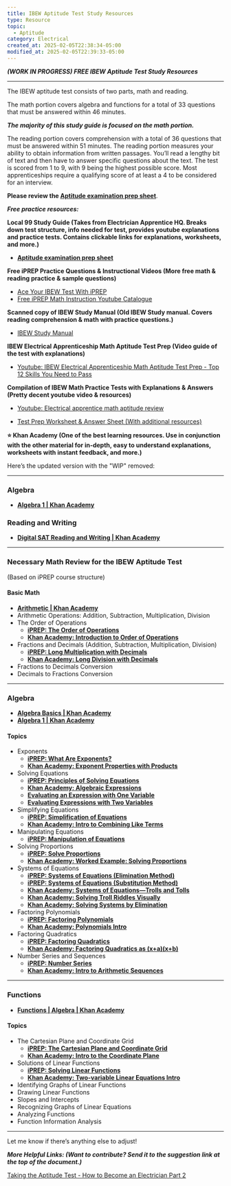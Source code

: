 ```yaml
---
title: IBEW Aptitude Test Study Resources
type: Resource
topic:
  - Aptitude
category: Electrical
created_at: 2025-02-05T22:38:34-05:00
modified_at: 2025-02-05T22:39:33-05:00
---
```

***(WORK IN PROGRESS) FREE IBEW Aptitude Test Study Resources*** 

---
The IBEW aptitude test consists of two parts, math and reading. 

The math portion covers algebra and functions for a total of 33 questions that must be answered within 46 minutes. 

***The majority of this study guide is focused on the math portion.*** 

The reading portion covers comprehension with a total of 36 questions that must be answered within 51 minutes. 
The reading portion measures your ability to obtain information from written passages. You’ll read a lengthy bit of text and then have to answer specific questions about the text. The test is scored from 1 to 9, with 9 being the highest possible score. Most apprenticeships require a qualifying score of at least a 4 to be considered for an interview. 

**Please review the [Aptitude examination prep sheet](https://ibew99.org/sites/ibew99.org/files/aptitude_test_prep.pdf)**. 

***Free practice resources:***

**Local 99 Study Guide (Takes from Electrician Apprentice HQ. Breaks down test structure, info needed for test, provides youtube explanations and practice tests. Contains clickable links for explanations, worksheets, and more.)**

- [**Aptitude examination prep sheet**](https://ibew99.org/sites/ibew99.org/files/aptitude_test_prep.pdf)

**Free iPREP Practice Questions & Instructional Videos (More free math & reading practice & sample questions)**

- [Ace Your IBEW Test With iPREP](https://www.iprep.online/wp-content/uploads/2022/12/electrical-ibew-aptitude-test.pdf)
- [Free iPREP Math Instruction Youtube Catalogue](https://www.youtube.com/@iprep.online/playlists)

**Scanned copy of IBEW Study Manual (Old IBEW Study manual. Covers reading comprehension & math with practice questions.)**

- [IBEW Study Manual](https://www.dropbox.com/s/4fal4dsesoej5a0/IBEW%20Study%20Manual.docx?dl=0)

**IBEW Electrical Apprenticeship Math Aptitude Test Prep (Video guide of the test with explanations)**

- [Youtube: IBEW Electrical Apprenticeship Math Aptitude Test Prep  \- Top 12 Skills You Need to Pass](https://www.youtube.com/watch?v=5dlkQH7duzc)

**Compilation of IBEW Math Practice Tests with Explanations & Answers (Pretty decent youtube video & resources)**

- [Youtube: Electrical apprentice math aptitude review](https://www.youtube.com/watch?v=SNia4Hh_AbA)

- [Test Prep Worksheet & Answer Sheet (With additional resources)](https://drive.google.com/drive/folders/1u7octFHVo0zmDKtNEkmSrJReyYY4vyOR)                              				

**⭐ Khan Academy (One of the best learning resources. Use in conjunction with the other material for in-depth, easy to understand explanations, worksheets with instant feedback, and more.)**

Here’s the updated version with the "WIP" removed:

---

### Algebra

- [**Algebra 1 | Khan Academy**](https://www.khanacademy.org/math/algebra)

### Reading and Writing

- [**Digital SAT Reading and Writing | Khan Academy**](https://www.khanacademy.org/test-prep/sat-reading-and-writing)

---

### Necessary Math Review for the IBEW Aptitude Test

(Based on iPREP course structure)

#### Basic Math

- [**Arithmetic | Khan Academy**](https://www.khanacademy.org/math/arithmetic-home)
- Arithmetic Operations: Addition, Subtraction, Multiplication, Division
- The Order of Operations
    - [**iPREP: The Order of Operations**](https://www.youtube.com/watch?v=WMmYawIwxZU)
    - [**Khan Academy: Introduction to Order of Operations**](https://www.khanacademy.org/math/cc-seventh-grade-math/cc-7th-negative-numbers-multiply-and-divide/cc-7th-order-of-operations/v/introduction-to-order-of-operations)
- Fractions and Decimals (Addition, Subtraction, Multiplication, Division)
    - [**iPREP: Long Multiplication with Decimals**](https://www.youtube.com/watch?v=lsVsezYn-0A)
    - [**Khan Academy: Long Division with Decimals**](https://www.khanacademy.org/math/cc-sixth-grade-math/cc-6th-arithmetic-operations/cc-6th-dividing-decimals/v/long-division-with-decimals)
- Fractions to Decimals Conversion
- Decimals to Fractions Conversion

---

### Algebra

- [**Algebra Basics | Khan Academy**](https://www.khanacademy.org/math/algebra-basics)
- [**Algebra 1 | Khan Academy**](https://www.khanacademy.org/math/algebra)

#### Topics

- Exponents
    - [**iPREP: What Are Exponents?**](https://www.youtube.com/watch?v=TVmQT0RZM5k)
    - [**Khan Academy: Exponent Properties with Products**](https://www.khanacademy.org/math/algebra-basics/alg-basics-expressions-with-exponents/alg-basics-exponent-properties-intro/v/exponent-properties-involving-products)
- Solving Equations
    - [**iPREP: Principles of Solving Equations**](https://www.youtube.com/watch?v=m1PiCx_wayY)
    - [**Khan Academy: Algebraic Expressions**](https://www.khanacademy.org/math/algebra-basics/alg-basics-algebraic-expressions)
    - [**Evaluating an Expression with One Variable**](https://www.khanacademy.org/math/algebra/x2f8bb11595b61c86:foundation-algebra/x2f8bb11595b61c86:intro-variables/v/variables-and-expressions-1)
    - [**Evaluating Expressions with Two Variables**](https://www.khanacademy.org/math/algebra/x2f8bb11595b61c86:foundation-algebra/x2f8bb11595b61c86:substitute-evaluate-expression/v/evaluating-expressions-in-two-variables)
- Simplifying Equations
    - [**iPREP: Simplification of Equations**](https://www.youtube.com/watch?v=InKht85gPjc)
    - [**Khan Academy: Intro to Combining Like Terms**](https://www.khanacademy.org/math/algebra/x2f8bb11595b61c86:foundation-algebra/x2f8bb11595b61c86:combine-like-terms/v/combining-like-terms)
- Manipulating Equations
    - [**iPREP: Manipulation of Equations**](https://www.youtube.com/watch?v=rNoYz-zaJeQ)
- Solving Proportions
    - [**iPREP: Solve Proportions**](https://www.youtube.com/watch?v=sUDo8ap3EY8)
    - [**Khan Academy: Worked Example: Solving Proportions**](https://www.khanacademy.org/math/cc-seventh-grade-math/cc-7th-ratio-proportion/cc-7th-write-and-solve-proportions/v/find-an-unknown-in-a-proportion)
- Systems of Equations
    - [**iPREP: Systems of Equations (Elimination Method)**](https://www.youtube.com/watch?v=eOZn2auNPQU)
    - [**iPREP: Systems of Equations (Substitution Method)**](https://www.youtube.com/watch?v=K1KW8E4RsM4)
    - [**Khan Academy: Systems of Equations—Trolls and Tolls**](https://www.khanacademy.org/math/algebra-basics/alg-basics-systems-of-equations/alg-basics-intro-to-systems-of-equations/v/trolls-tolls-and-systems-of-equations)
    - [**Khan Academy: Solving Troll Riddles Visually**](https://www.khanacademy.org/math/algebra-basics/alg-basics-systems-of-equations/alg-basics-intro-to-systems-of-equations/v/solving-the-troll-riddle-visually)
    - [**Khan Academy: Solving Systems by Elimination**](https://www.khanacademy.org/math/algebra-home/alg-system-of-equations/alg-equivalent-systems-of-equations/v/king-s-cupcakes-solving-systems-by-elimination)
- Factoring Polynomials
    - [**iPREP: Factoring Polynomials**](https://www.youtube.com/watch?v=dbdNoD3Av2k)
    - [**Khan Academy: Polynomials Intro**](https://www.khanacademy.org/math/algebra/x2f8bb11595b61c86:quadratics-multiplying-factoring/x2f8bb11595b61c86:multiply-monomial-polynomial/v/polynomials-intro)
- Factoring Quadratics
    - [**iPREP: Factoring Quadratics**](https://www.youtube.com/watch?v=cTmGHF_xCvc)
    - [**Khan Academy: Factoring Quadratics as (x+a)(x+b)**](https://www.khanacademy.org/math/algebra/x2f8bb11595b61c86:quadratics-multiplying-factoring/x2f8bb11595b61c86:factor-quadratics-intro/v/factoring-simple-quadratic-expression)
- Number Series and Sequences
    - [**iPREP: Number Series**](https://www.youtube.com/watch?v=exPijIqCJb0)
    - [**Khan Academy: Intro to Arithmetic Sequences**](https://www.khanacademy.org/math/algebra/x2f8bb11595b61c86:sequences/x2f8bb11595b61c86:introduction-to-arithmetic-sequences/v/arithmetic-sequences)

---

### Functions

- [**Functions | Algebra | Khan Academy**](https://www.khanacademy.org/math/algebra-home/alg-functions)

#### Topics

- The Cartesian Plane and Coordinate Grid
    - [**iPREP: The Cartesian Plane and Coordinate Grid**](https://www.youtube.com/watch?v=LaeDKXLFXzk)
    - [**Khan Academy: Intro to the Coordinate Plane**](https://www.khanacademy.org/math/algebra/x2f8bb11595b61c86:foundation-algebra/x2f8bb11595b61c86:algebra-overview-history/v/descartes-and-cartesian-coordinates)
- Solutions of Linear Functions
    - [**iPREP: Solving Linear Functions**](https://www.youtube.com/watch?v=ofD2Km0ZlT4&t=193s)
    - [**Khan Academy: Two-variable Linear Equations Intro**](https://www.khanacademy.org/math/algebra-home/alg-linear-eq-func/alg-solutions-to-two-var-linear-equations/v/2-variable-linear-equations-graphs)
- Identifying Graphs of Linear Functions
- Drawing Linear Functions
- Slopes and Intercepts
- Recognizing Graphs of Linear Equations
- Analyzing Functions
- Function Information Analysis

---

Let me know if there’s anything else to adjust!

***More Helpful Links: (Want to contribute? Send it to the suggestion link at the top of the document.)*** 

[Taking the Aptitude Test - How to Become an Electrician Part 2](https://www.youtube.com/watch?v=k4QnIBCGGBQ)


